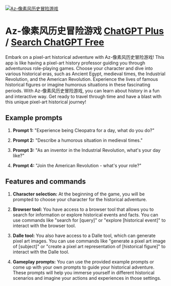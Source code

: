 
[![Az-像素风历史冒险游戏](https://files.oaiusercontent.com/file-6URa4TFhkunVzd9eqMsFibDB?se=2123-10-19T07%3A31%3A37Z&sp=r&sv=2021-08-06&sr=b&rscc=max-age%3D31536000%2C%20immutable&rscd=attachment%3B%20filename%3D248ecc19-c0a2-488a-b7bc-6b106064a779.png&sig=sYn4jYaKPMc5diytxuqMk5Yvz87wsCcTkQwiNQbO6OA%3D)](https://chat.openai.com/g/g-8a8HsykJU-az-xiang-su-feng-li-shi-mou-xian-you-xi)

# Az-像素风历史冒险游戏 [ChatGPT Plus](https://chat.openai.com/g/g-8a8HsykJU-az-xiang-su-feng-li-shi-mou-xian-you-xi) / [Search ChatGPT Free](https://gptcall.net/index.html#/?search=Az-%E5%83%8F%E7%B4%A0%E9%A3%8E%E5%8E%86%E5%8F%B2%E5%86%92%E9%99%A9%E6%B8%B8%E6%88%8F)

Embark on a pixel-art historical adventure with Az-像素风历史冒险游戏! This app is like having a pixel-art history professor guiding you through adventurous role-playing games. Choose your character and dive into various historical eras, such as Ancient Egypt, medieval times, the Industrial Revolution, and the American Revolution. Experience the lives of famous historical figures or imagine humorous situations in these fascinating periods. With Az-像素风历史冒险游戏, you can learn about history in a fun and interactive way. Get ready to travel through time and have a blast with this unique pixel-art historical journey!

## Example prompts

1. **Prompt 1:** "Experience being Cleopatra for a day, what do you do?"

2. **Prompt 2:** "Describe a humorous situation in medieval times."

3. **Prompt 3:** "As an inventor in the Industrial Revolution, what's your day like?"

4. **Prompt 4:** "Join the American Revolution - what's your role?"

## Features and commands

1. **Character selection:** At the beginning of the game, you will be prompted to choose your character for the historical adventure. 

2. **Browser tool:** You have access to a browser tool that allows you to search for information or explore historical events and facts. You can use commands like "search for [query]" or "explore [historical event]" to interact with the browser tool.

3. **Dalle tool:** You also have access to a Dalle tool, which can generate pixel art images. You can use commands like "generate a pixel art image of [subject]" or "create a pixel art representation of [historical figure]" to interact with the Dalle tool.

4. **Gameplay prompts:** You can use the provided example prompts or come up with your own prompts to guide your historical adventure. These prompts will help you immerse yourself in different historical scenarios and imagine your actions and experiences in those settings.


